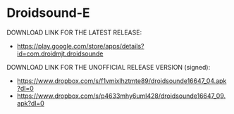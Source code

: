 Droidsound-E 
============

DOWNLOAD LINK FOR THE LATEST RELEASE:

* https://play.google.com/store/apps/details?id=com.droidmjt.droidsounde

DOWNLOAD LINK FOR THE UNOFFICIAL RELEASE VERSION (signed):

* https://www.dropbox.com/s/f1vmixlhztmte89/droidsounde16647_04.apk?dl=0
* https://www.dropbox.com/s/p4633mhy6uml428/droidsounde16647_09.apk?dl=0
